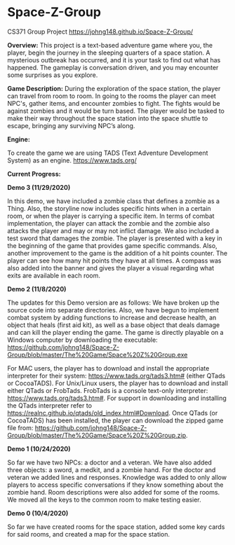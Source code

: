 # Space-Z-Group
CS371 Group Project
https://johng148.github.io/Space-Z-Group/

**Overview:**
This project is a text-based adventure game where you, the player, begin the journey in the sleeping quarters of a space station. A mysterious outbreak has occurred, and it is your task to find out what has happened. The gameplay is conversation driven, and you may encounter some surprises as you explore.

**Game Description:**
During the exploration of the space station, the player can travel from room to room. In going to the rooms the player can meet NPC's, gather items, and encounter zombies to fight. The fights would be against zombies and it would be turn based. The player would be tasked to make their way throughout the space station into the space shuttle to escape, bringing any surviving NPC’s along. 

**Engine:**

To create the game we are using TADS (Text Adventure Development System) as an engine.
https://www.tads.org/

**Current Progress:**

**Demo 3 (11/29/2020)**

In this demo, we have included a zombie class that defines a zombie as a Thing. Also, the storyline now includes specific hints when in a certain room, or when the player is carrying a specific item. In terms of combat implementation, the player can attack the zombie and the zombie also attacks the player and may or may not inflict damage. We also included a test sword that damages the zombie. The player is presented with a key in the beginning of the game that provides game specific commands. Also, another improvement to the game is the addition of a hit points counter. The player can see how many hit points they have at all times. A compass was also added into the banner and gives the player a visual regarding what exits are available in each room.


**Demo 2 (11/8/2020)**

The updates for this Demo version are as follows: We have broken up the source code into separate directories. Also, we have begun to implement combat system by adding functions to increase and decrease health, an object that heals (first aid kit), as well as a base object that deals damage and can kill the player ending the game. The game is directly playable on a Windows computer by downloading the executable: https://github.com/johng148/Space-Z-Group/blob/master/The%20Game/Space%20Z%20Group.exe

For MAC users, the player has to download and install the appropriate interpreter for their system: https://www.tads.org/tads3.htm# (either QTads or CocoaTADS).
For Unix/Linux users, the player has to download and install either QTads or FrobTads. FrobTads is a console text-only interpreter: https://www.tads.org/tads3.htm#.
For support in downloading and installing the QTads interpreter refer to https://realnc.github.io/qtads/old_index.html#Download.
Once QTads (or CocoaTADS) has been installed, the player can download the zipped game file from: https://github.com/johng148/Space-Z-Group/blob/master/The%20Game/Space%20Z%20Group.zip.

**Demo 1 (10/24/2020)**

So far we have two NPCs: a doctor and a veteran. We have also added three objects: a sword, a medkit, and a zombie hand. For the doctor and veteran we added lines and responses. Knowledge was added to only allow players to access specific conversations if they know something about the zombie hand. Room descriptions were also added for some of the rooms. We moved all the keys to the common room to make testing easier.

**Demo 0 (10/4/2020)**

So far we have created rooms for the space station, added some key cards for said rooms, and created a map for the space station.





